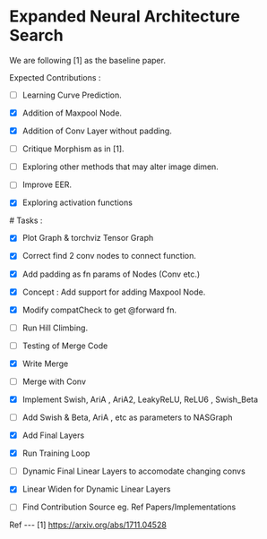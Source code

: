 # Expanded Neural Architecture Search 

We are following [1] as the baseline paper.

Expected Contributions : 
- [ ] Learning Curve Prediction.
- [x] Addition of Maxpool Node.
- [x] Addition of Conv Layer without padding.
- [ ] Critique Morphism as in [1].
- [ ] Exploring other methods that may alter image dimen.
- [ ] Improve EER.
- [x] Exploring activation functions


# Tasks :
- [x] Plot Graph & torchviz Tensor Graph
- [x] Correct find 2 conv nodes to connect function.
- [x] Add padding as fn params of Nodes (Conv etc.)
- [x] Concept : Add support for adding Maxpool Node.
- [x] Modify compatCheck to get @forward fn.
- [ ] Run Hill Climbing.
- [ ] Testing of Merge Code 
- [x] Write Merge 
- [ ] Merge with Conv 
- [x] Implement Swish, AriA , AriA2, LeakyReLU, ReLU6 , Swish_Beta
- [ ] Add Swish & Beta, AriA , etc as parameters to NASGraph
- [x] Add Final Layers
- [x] Run Training Loop 
- [ ] Dynamic Final Linear Layers to accomodate changing convs
- [x] Linear Widen for Dynamic Linear Layers
- [ ] Find Contribution Source eg. Ref Papers/Implementations


Ref ---
[1] https://arxiv.org/abs/1711.04528
